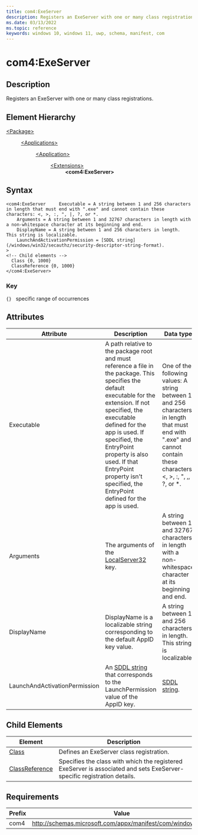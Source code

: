 ```yaml
---
title: com4:ExeServer
description: Registers an ExeServer with one or many class registrations (com4:ExeServer).
ms.date: 03/13/2022
ms.topic: reference
keywords: windows 10, windows 11, uwp, schema, manifest, com
---
```


# com4:ExeServer



## Description

Registers an ExeServer with one or many class registrations.



## Element Hierarchy
<dl><dt><a href = "element-package.md">&lt;Package&gt;</a></dt>
<dd>
<dl><dt><a href = "element-applications.md">&lt;Applications&gt;</a></dt>
<dd>
<dl><dt><a href = "element-application.md">&lt;Application&gt;</a></dt>
<dd>
<dl><dt><a href = "element-1-extensions.md">&lt;Extensions&gt;</a></dt>
<dd>
<dd><b>&lt;com4:ExeServer&gt;</b></dd></dd>
</dl>
</dd>
</dl>
</dd>
</dl>
</dd>
</dl>

## Syntax
```syntax
<com4:ExeServer     Executable = A string between 1 and 256 characters in length that must end with ".exe" and cannot contain these characters: <, >, :, ", |, ?, or *.
    Arguments = A string between 1 and 32767 characters in length with a non-whitespace character at its beginning and end.
    DisplayName = A string between 1 and 256 characters in length. This string is localizable.
    LaunchAndActivationPermission = [SDDL string](/windows/win32/secauthz/security-descriptor-string-format).
>
<!-- Child elements -->
  Class {0, 1000}
  ClassReference {0, 1000}
</com4:ExeServer>
```

### Key

`{}`   specific range of occurrences


## Attributes

| Attribute | Description | Data type | Required |
| -----------| -------------| -----------| ----------|
| Executable | A path relative to the package root and must reference a file in the package. This specifies the default executable for the extension. If not specified, the executable defined for the app is used.  If specified, the EntryPoint property is also used. If that EntryPoint property isn't specified, the EntryPoint defined for the app is used. | One of the following values: A string between 1 and 256 characters in length that must end with ".exe" and cannot contain these characters: <, >, :, ", ,, ?, or *.| Yes |
| Arguments |  The arguments of the [LocalServer32](/windows/win32/com/localserver32) key. | A string between 1 and 32767 characters in length with a non-whitespace character at its beginning and end.| Yes |
| DisplayName |  DisplayName is a localizable string corresponding to the default AppID key value. | A string between 1 and 256 characters in length. This string is localizable.| Yes |
| LaunchAndActivationPermission | An [SDDL string](/windows/win32/secauthz/security-descriptor-string-format) that corresponds to the LaunchPermission value of the AppID key. | [SDDL string](/windows/win32/secauthz/security-descriptor-string-format).| Yes |


## Child Elements

| Element | Description |
| -----------| -------------|
| [Class](element-com4-exeserver-class.md) | Defines an ExeServer class registration. |
| [ClassReference](element-com4-exeserver-classreference.md) | Specifies the class with which the registered ExeServer is associated and sets ExeServer-specific registration details. |

## Requirements
| Prefix | Value |
| ---------------| -------------------------------------------------------------|
| com4 | http://schemas.microsoft.com/appx/manifest/com/windows10/4 |
